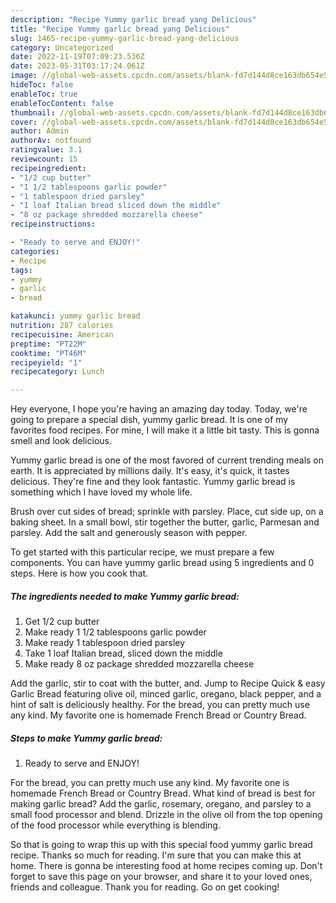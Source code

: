 ```yaml
---
description: "Recipe Yummy garlic bread yang Delicious"
title: "Recipe Yummy garlic bread yang Delicious"
slug: 1465-recipe-yummy-garlic-bread-yang-delicious
category: Uncategorized
date: 2022-11-19T07:09:23.536Z
date: 2023-05-31T03:17:24.061Z
image: //global-web-assets.cpcdn.com/assets/blank-fd7d144d8ce163db654e5a02c40b08a2775adb7897d16e4062681dc7e1b2800f.png
hideToc: false
enableToc: true
enableTocContent: false
thumbnail: //global-web-assets.cpcdn.com/assets/blank-fd7d144d8ce163db654e5a02c40b08a2775adb7897d16e4062681dc7e1b2800f.png
cover: //global-web-assets.cpcdn.com/assets/blank-fd7d144d8ce163db654e5a02c40b08a2775adb7897d16e4062681dc7e1b2800f.png
author: Admin
authorAv: notfound
ratingvalue: 3.1
reviewcount: 15
recipeingredient:
- "1/2 cup butter"
- "1 1/2 tablespoons garlic powder"
- "1 tablespoon dried parsley"
- "1 loaf Italian bread sliced down the middle"
- "8 oz package shredded mozzarella cheese"
recipeinstructions:

- "Ready to serve and ENJOY!"
categories:
- Recipe
tags:
- yummy
- garlic
- bread

katakunci: yummy garlic bread 
nutrition: 287 calories
recipecuisine: American
preptime: "PT22M"
cooktime: "PT46M"
recipeyield: "1"
recipecategory: Lunch

---
```



Hey everyone, I hope you're having an amazing day today. Today, we're going to prepare a special dish, yummy garlic bread. It is one of my favorites food recipes. For mine, I will make it a little bit tasty. This is gonna smell and look delicious.

Yummy garlic bread is one of the most favored of current trending meals on earth. It is appreciated by millions daily. It's easy, it's quick, it tastes delicious. They're fine and they look fantastic. Yummy garlic bread is something which I have loved my whole life.

Brush over cut sides of bread; sprinkle with parsley. Place, cut side up, on a baking sheet. In a small bowl, stir together the butter, garlic, Parmesan and parsley. Add the salt and generously season with pepper.


To get started with this particular recipe, we must prepare a few components. You can have yummy garlic bread using 5 ingredients and 0 steps. Here is how you cook that.

<!--inarticleads1-->

##### The ingredients needed to make Yummy garlic bread:

1. Get 1/2 cup butter
1. Make ready 1 1/2 tablespoons garlic powder
1. Make ready 1 tablespoon dried parsley
1. Take 1 loaf Italian bread, sliced down the middle
1. Make ready 8 oz package shredded mozzarella cheese


Add the garlic, stir to coat with the butter, and. Jump to Recipe Quick &amp; easy Garlic Bread featuring olive oil, minced garlic, oregano, black pepper, and a hint of salt is deliciously healthy. For the bread, you can pretty much use any kind. My favorite one is homemade French Bread or Country Bread. 

<!--inarticleads2-->

##### Steps to make Yummy garlic bread:


1. Ready to serve and ENJOY!

For the bread, you can pretty much use any kind. My favorite one is homemade French Bread or Country Bread. What kind of bread is best for making garlic bread? Add the garlic, rosemary, oregano, and parsley to a small food processor and blend. Drizzle in the olive oil from the top opening of the food processor while everything is blending. 

So that is going to wrap this up with this special food yummy garlic bread recipe. Thanks so much for reading. I'm sure that you can make this at home. There is gonna be interesting food at home recipes coming up. Don't forget to save this page on your browser, and share it to your loved ones, friends and colleague. Thank you for reading. Go on get cooking!
